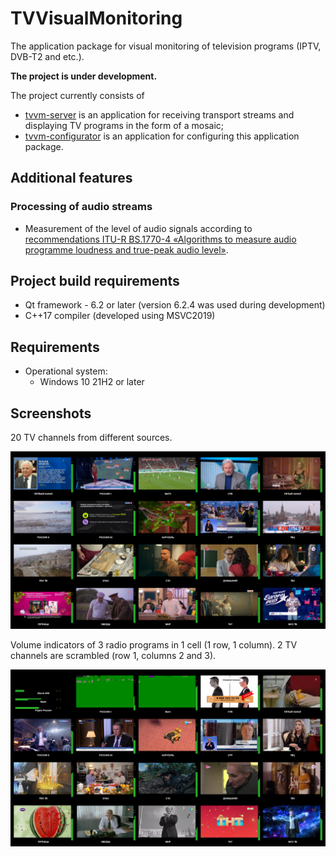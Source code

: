 # TVVisualMonitoring
The application package for visual monitoring of television programs (IPTV, DVB-T2 and etc.).

**The project is under development.**

The project currently consists of
- [tvvm-server](./TVVMServer/README.md) is an application for receiving transport streams and displaying TV programs in the form of a mosaic;
- [tvvm-configurator](./Configurator/README.md) is an application for configuring this application package.

## Additional features

### Processing of audio streams

- Measurement of the level of audio signals according to [recommendations ITU-R BS.1770-4 «Algorithms to measure audio programme loudness and true-peak audio level»](https://www.itu.int/dms_pubrec/itu-r/rec/bs/R-REC-BS.1770-4-201510-I!!PDF-E.pdf).

## Project build requirements

- Qt framework - 6.2 or later (version 6.2.4 was used during development)
- C++17 compiler (developed using MSVC2019)

## Requirements

- Operational system:
  - Windows 10 21H2 or later

## Screenshots

20 TV channels from different sources.

![TVVM - Viewer Window](./docs/screenshots/tvvm-server/server%20-%20viewer%20window%2001.png)

Volume indicators of 3 radio programs in 1 cell (1 row, 1 column). 2 TV channels are scrambled (row 1, columns 2 and 3).

![Volume level indicators of 3 radio programs in 1 cell](./docs/screenshots/tvvm-server/server%20-%20viewer%20window%2002%20-%203%20radio%20in%201%20cell.png)

